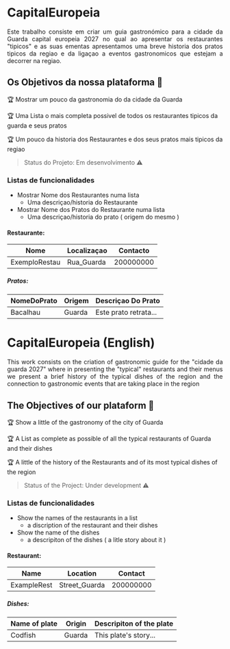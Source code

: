 # CapitalEuropeia

<p align="justify"> Este trabalho consiste em criar um guia gastronómico para a cidade da Guarda capital europeia 2027 no qual ao apresentar os restaurantes "tipicos" e as suas ementas apresentamos uma breve historia dos pratos tipicos da regiao e da ligaçao a eventos gastronomicos que estejam a decorrer na regiao. </p>


## Os Objetivos da nossa plataforma :checkered_flag:

:trophy: Mostrar um pouco da gastronomia do da cidade da Guarda

:trophy: Uma Lista o mais completa possivel de todos os restaurantes tipicos da guarda e seus pratos

:trophy: Um pouco da historia dos Restaurantes e dos seus pratos mais tipicos da regiao


> Status do Projeto: Em desenvolvimento :warning:

### Listas de funcionalidades
- Mostrar Nome dos Restaurantes numa lista
    - Uma descriçao/historia do Restaurante 
- Mostrar Nome dos Pratos do Restaurante numa lista
    - Uma descriçao/historia do prato ( origem do mesmo )

#### Restaurante: 
|Nome|Localizaçao|Contacto|
| -------- | -------- | -------- |
|ExemploRestau|Rua_Guarda|200000000|

##### Pratos: 
|NomeDoPrato|Origem|Descriçao Do Prato|
| -------- | -------- | -------- |
|Bacalhau|Guarda|Este prato retrata...|


# CapitalEuropeia (English)

<p align="justify"> This work consists on the criation of gastronomic guide for the "cidade da guarda 2027" where in presenting the "typical" restaurants and their menus we present a brief history of the typical dishes of the region and the connection to gastronomic events that are taking place in the region </p>


## The Objectives of our plataform :checkered_flag:

:trophy: Show a little of the gastronomy of the city of Guarda

:trophy: A List as complete as possible of all the typical restaurants of Guarda and their dishes

:trophy: A little of the history of the Restaurants and of its most typical dishes of the region


> Status of the Project: Under development :warning:

### Listas de funcionalidades
- Show the names of the restaurants in a list
    - a discription of the restaurant and their dishes
- Show the name of the dishes
    - a descripiton of the dishes ( a litle story about it )
    
#### Restaurant: 
|Name|Location|Contact|
| -------- | -------- | -------- |
|ExampleRest|Street_Guarda|200000000|

##### Dishes: 
|Name of plate |Origin |Descripiton of the plate|
| -------- | -------- | -------- |
|Codfish|Guarda|This plate's story...|




